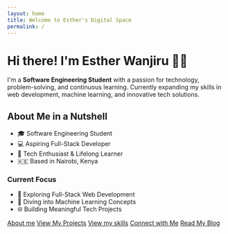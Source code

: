 ```yaml
---
layout: home
title: Welcome to Esther's Digital Space
permalink: /
---
```


# Hi there! I'm Esther Wanjiru 👩‍💻

I'm a **Software Engineering Student** with a passion for technology, problem-solving, and continuous learning. Currently expanding my skills in web development, machine learning, and innovative tech solutions.

## About Me in a Nutshell
- 🎓 Software Engineering Student
- 💻 Aspiring Full-Stack Developer
- 🌱 Tech Enthusiast & Lifelong Learner
- 🇰🇪 Based in Nairobi, Kenya

### Current Focus
- 🚀 Exploring Full-Stack Web Development
- 🤖 Diving into Machine Learning Concepts
- 🌐 Building Meaningful Tech Projects

[About me](/about)
[View My Projects](/portfolio)
[View my skills](/skills)
[Connect with Me](/contact)
[Read My Blog](/blog)
